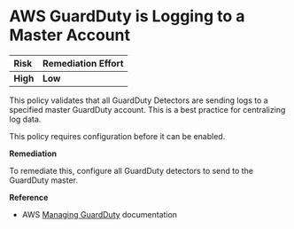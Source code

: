 # AWS GuardDuty is Logging to a Master Account

| Risk | Remediation Effort |
| :--- | :--- |
| **High** | **Low** |

This policy validates that all GuardDuty Detectors are sending logs to a specified master GuardDuty account. This is a best practice for centralizing log data.

This policy requires configuration before it can be enabled.

**Remediation**

To remediate this, configure all GuardDuty detectors to send to the GuardDuty master.

**Reference**

* AWS [Managing GuardDuty](https://docs.aws.amazon.com/guardduty/latest/ug/guardduty_accounts.html) documentation

